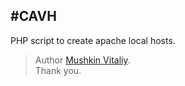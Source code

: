 #CAVH
---
PHP script to create apache local hosts.

>Author [Mushkin Vitaliy].  
>Thank you.

[Mushkin Vitaliy]:https://github.com/mushkin-v
